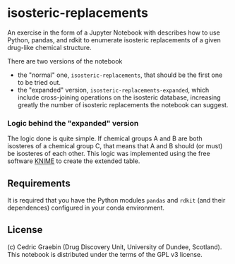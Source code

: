 # isosteric-replacements
An exercise in the form of a Jupyter Notebook with describes how to use Python, pandas, and rdkit to enumerate isosteric replacements of a given drug-like chemical structure.

There are two versions of the notebook
- the "normal" one, `isosteric-replacements`, that should be the first one to be tried out.
- the "expanded" version, `isosteric-replacements-expanded`, which include cross-joining operations on the isosteric database, increasing greatly the number of isosteric replacements the notebook can suggest.

### Logic behind the "expanded" version
The logic done is quite simple. If chemical groups A and B are both isosteres of a chemical group C, that means that A and B should (or must) be isosteres of each other. This logic was implemented using the free software [KNIME](https://www.knime.com) to create the extended table. 

## Requirements
It is required that you have the Python modules `pandas` and `rdkit` (and their dependences) configured in your conda environment. 

## License
(c) Cedric Graebin (Drug Discovery Unit, University of Dundee, Scotland). This notebook is distributed under the terms of the GPL v3 license.
